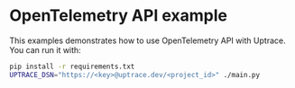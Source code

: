 # OpenTelemetry API example

This examples demonstrates how to use OpenTelemetry API with Uptrace. You can run it with:

```bash
pip install -r requirements.txt
UPTRACE_DSN="https://<key>@uptrace.dev/<project_id>" ./main.py
```
